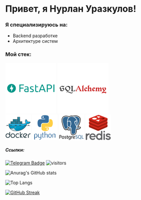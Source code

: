 # Привет, я Нурлан Уразкулов!

### Я специализируюсь на:
- Backend разработке
- Архитектуре систем



### Мой стек: 
<div>
  <img src="https://github.com/devicons/devicon/blob/master/icons/fastapi/fastapi-original-wordmark.svg" title="FastAPI" alt="FastAPI" width="160" height="160"/>
  <img src="https://github.com/devicons/devicon/blob/master/icons/sqlalchemy/sqlalchemy-original-wordmark.svg" title="SQLAlchemy" alt="SQLAlchemy" width="160" height="160"/>
</div>
<div>
  <img src="https://github.com/devicons/devicon/blob/master/icons/docker/docker-original-wordmark.svg" title="Docker" alt="Docker" width="80" height="80"/>
  <img src="https://github.com/devicons/devicon/blob/master/icons/python/python-original-wordmark.svg" title="Python" alt="Python" width="80" height="80"/>
  <img src="https://github.com/devicons/devicon/blob/master/icons/postgresql/postgresql-original-wordmark.svg"  title="PostgreSQL" alt="PostgreSQL" width="80" height="80"/>
  <img src="https://github.com/devicons/devicon/blob/master/icons/redis/redis-original-wordmark.svg" title="Redis" alt="Redis" width="80" height="80"/>
</div>

##### Ссылки:

[![Telegram Badge](https://img.shields.io/badge/-@sxmrxk-26A5E4?style=flat-square&logo=Telegram&logoColor=white&link=https://t.me/sxmrxk)](https://t.me/sxmrxk)
![visitors](https://visitor-badge.laobi.icu/badge?page_id=sumrak10)

<div>
  
![Anurag's GitHub stats](https://github-readme-stats.vercel.app/api?username=sumrak10&show_icons=true&show=reviews,prs_merged,prs_merged_percentage&theme=dracula)

![Top Langs](https://github-readme-stats.vercel.app/api/top-langs/?username=sumrak10&layout=compact&show_icons=true&theme=dracula)

</div>

[![GitHub Streak](https://github-readme-streak-stats.herokuapp.com/?user=sumrak10)](https://git.io/streak-stats)
